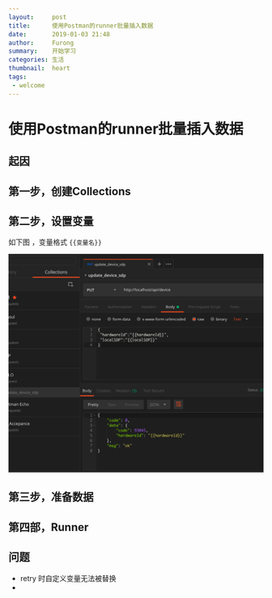 ```yaml
---
layout:     post
title:      使用Postman的runner批量插入数据
date:       2019-01-03 21:48
author:     Furong
summary:    开始学习
categories: 生活
thumbnail:  heart
tags:
 - welcome
---
```


# 使用Postman的runner批量插入数据


## 起因

## 第一步，创建Collections

## 第二步，设置变量

如下图 ，变量格式 ```{{变量名}}```

![设置变量](/imgs/post/postman_variable.png)

## 第三步，准备数据

## 第四部，Runner

## 问题

- retry 时自定义变量无法被替换
- 


